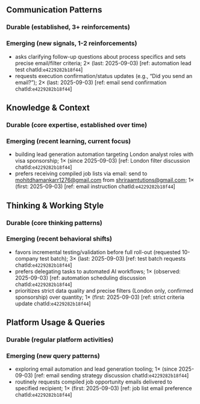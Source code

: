 ## Communication Patterns
### Durable (established, 3+ reinforcements)

### Emerging (new signals, 1-2 reinforcements)
- asks clarifying follow-up questions about process specifics and sets precise email/filter criteria; 2× (last: 2025-09-03) [ref: automation lead test chatId:`e4229282b18f44`]
- requests execution confirmation/status updates (e.g., “Did you send an email?”); 2× (last: 2025-09-03) [ref: email send confirmation chatId:`e4229282b18f44`]

## Knowledge & Context
### Durable (core expertise, established over time)

### Emerging (recent learning, current focus)
- building lead generation automation targeting London analyst roles with visa sponsorship; 1× (since 2025-09-03) [ref: London filter discussion chatId:`e4229282b18f44`]
- prefers receiving compiled job lists via email: send to mohitdhamankarr1276@gmail.com from shriraamtutions@gmail.com; 1× (first: 2025-09-03) [ref: email instruction chatId:`e4229282b18f44`]

## Thinking & Working Style
### Durable (core thinking patterns)

### Emerging (recent behavioral shifts)
- favors incremental testing/validation before full roll-out (requested 10-company test batch); 3× (last: 2025-09-03) [ref: test batch requests chatId:`e4229282b18f44`]
- prefers delegating tasks to automated AI workflows; 1× (observed: 2025-09-03) [ref: automation scheduling discussion chatId:`e4229282b18f44`]
- prioritizes strict data quality and precise filters (London only, confirmed sponsorship) over quantity; 1× (first: 2025-09-03) [ref: strict criteria update chatId:`e4229282b18f44`]

## Platform Usage & Queries
### Durable (regular platform activities)

### Emerging (new query patterns)
- exploring email automation and lead generation tooling; 1× (since 2025-09-03) [ref: email sending strategy discussion chatId:`e4229282b18f44`]
- routinely requests compiled job opportunity emails delivered to specified recipient; 1× (first: 2025-09-03) [ref: job list email preference chatId:`e4229282b18f44`]